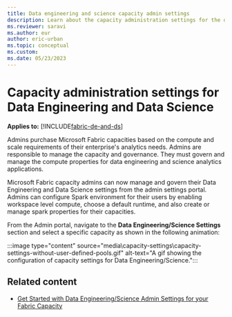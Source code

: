 ```yaml
---
title: Data engineering and science capacity admin settings
description: Learn about the capacity administration settings for the data engineering and data science experiences.
ms.reviewer: saravi
ms.author: eur
author: eric-urban
ms.topic: conceptual
ms.custom:
ms.date: 05/23/2023
---
```


# Capacity administration settings for Data Engineering and Data Science

**Applies to:** [!INCLUDE[fabric-de-and-ds](includes/fabric-de-ds.md)]

Admins purchase Microsoft Fabric capacities based on the compute and scale requirements of their enterprise's analytics needs. Admins are responsible to manage the capacity and governance. They must govern and manage the compute properties for data engineering and science analytics applications.

Microsoft Fabric capacity admins can now manage and govern their Data Engineering and Data Science settings from the admin settings portal. Admins can configure Spark environment for their users by enabling workspace level compute, choose a default runtime, and also create or manage spark properties for their capacities.

From the Admin portal, navigate to the **Data Engineering/Science Settings** section and select a specific capacity as shown in the following animation:

:::image type="content" source="media\capacity-settings\capacity-settings-without-user-defined-pools.gif" alt-text="A gif showing the  configuration of capacity settings for Data Engineering/Science.":::

## Related content

* [Get Started with Data Engineering/Science Admin Settings for your Fabric Capacity](capacity-settings-management.md)
